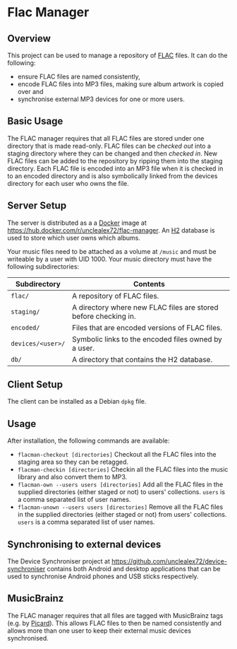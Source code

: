 # Flac Manager 

## Overview

This project can be used to manage a repository of [FLAC](http://flac.sourceforge.net/) files. 
It can do the following:

* ensure FLAC files are named consistently,
* encode FLAC files into MP3 files, making sure album artwork is copied over and
* synchronise external MP3 devices for one or more users.

## Basic Usage

The FLAC manager requires that all FLAC files are stored under one directory that is made read-only. 
FLAC files can be _checked out_ into a staging directory where they can be changed and 
then _checked in_. New FLAC files can be added to the repository by ripping them into the 
staging directory. Each FLAC file is encoded into an MP3 file when it is checked in to an encoded
directory and is also symbolically linked from the devices directory for each user who owns the
file.

## Server Setup

The server is distributed as a a [Docker](https://www.docker.com/) image at 
https://hub.docker.com/r/unclealex72/flac-manager. An [H2](http://www.h2database.com) database is used
to store which user owns which albums.

Your music files need to be attached as a volume at `/music` and must be writeable by a user with UID 1000. Your
music directory must have the following subdirectories:

| Subdirectory      | Contents| 
| ----------------- | ---------------------------- |
| `flac/`           | A repository of FLAC files.  |
| `staging/`        | A directory where new FLAC files are stored before checking in.|
| `encoded/`        | Files that are encoded versions of FLAC files. |
| `devices/<user>/` | Symbolic links to the encoded files owned by a user. |
| `db/`             | A directory that contains the H2 database. |

## Client Setup

The client can be installed as a Debian `dpkg` file.

## Usage

After installation, the following commands are available:

+ `flacman-checkout [directories]` Checkout all the FLAC files into the staging area so they can be retagged.
+ `flacman-checkin [directories]` Checkin all the FLAC files into the music library and also convert them to MP3.
+ `flacman-own --users users [directories]` Add all the FLAC files in the supplied directories (either staged or not) 
                                            to users' collections. 
  `users` is a comma separated list of user names.
+ `flacman-unown --users users [directories]` Remove all the FLAC files in the supplied directories (either staged or not) 
                                            from users' collections. 
  `users` is a comma separated list of user names.

## Synchronising to external devices

The Device Synchroniser project at https://github.com/unclealex72/device-synchroniser contains both Android and
desktop applications that can be used to synchronise Android phones and USB sticks respectively.

## MusicBrainz

The FLAC manager requires that all files are tagged with MusicBrainz tags 
(e.g. by [Picard](http://musicbrainz.org/doc/MusicBrainz_Picard)). This allows FLAC files to then be named consistently 
and allows more than one user to keep their external music devices synchronised.
